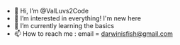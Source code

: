 - 👋 Hi, I’m @ValLuvs2Code
- 👀 I’m interested in everything! I'm new here
- 🌱 I’m currently learning the basics
- 📫 How to reach me :
  email = darwinisfish@gmail.com

<!---
ValLuvs2Code/ValLuvs2Code is a ✨ special ✨ repository because its `README.md` (this file) appears on your GitHub profile.
You can click the Preview link to take a look at your changes.
--->
